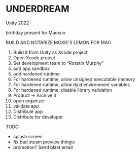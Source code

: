 # UNDERDREAM

Unity 2022

birthday present for Maoxun 

BUILD AND NOTARIZE MOXIE'S LEMON FOR MAC
1. Build it from Unity as Xcode project
2. Open Xcode project
3. Set development team to “Rosstin Murphy”
4. add app sandbox
5. add hardened runtime
6. For hardened runtime, allow unsigned executable memory
7. For hardened runtime, allow dyld environment variables
8. For hardened runtime, disable library validation
9. Product -> Archive it
10. open organizer
11. validate app
12. Distribute app
13. Distribute for developer 

TODO:
 - splash screen
 - fix bad steam preview thingie
 - promotion? Send blast email